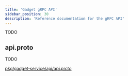 ```yaml
---
title: 'Gadget gRPC API'
sidebar_position: 30
description: 'Reference documentation for the gRPC API'
---
```


TODO

## api.proto

TODO

[pkg/gadget-service/api/api.proto](https://github.com/inspektor-gadget/inspektor-gadget/blob/%IG_BRANCH%/pkg/gadget-service/api/api.proto)
